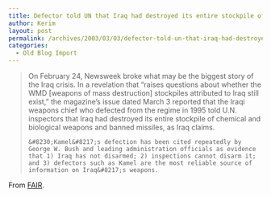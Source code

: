 ```yaml
---
title: Defector told UN that Iraq had destroyed its entire stockpile of WMD!
author: Kerim
layout: post
permalink: /archives/2003/03/03/defector-told-un-that-iraq-had-destroyed-its-entire-stockpile-of-wmd/
categories:
  - Old Blog Import
---
```


>   On February 24, Newsweek broke what may be the biggest story of the Iraq crisis. In a revelation that &#8220;raises questions about whether the WMD [weapons of mass destruction] stockpiles attributed to Iraq still exist,&#8221; the magazine&#8217;s issue dated March 3 reported that the Iraqi weapons chief who defected from the regime in 1995 told U.N. inspectors that Iraq had destroyed its entire stockpile of chemical and biological weapons and banned missiles, as Iraq claims. 
>   
>   
>     &#8230;Kamel&#8217;s defection has been cited repeatedly by George W. Bush and leading administration officials as evidence that 1) Iraq has not disarmed; 2) inspections cannot disarm it; and 3) defectors such as Kamel are the most reliable source of information on Iraq&#8217;s weapons.
>   


From <a href="http://www.fair.org/press-releases/kamel.html" onclick="_gaq.push(['_trackEvent', 'outbound-article', 'http://www.fair.org/press-releases/kamel.html', 'FAIR']);" >FAIR</a>.

